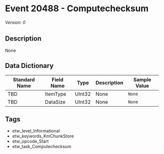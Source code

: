 # Event 20488 - Computechecksum
###### Version: 0

## Description
None

## Data Dictionary
|Standard Name|Field Name|Type|Description|Sample Value|
|---|---|---|---|---|
|TBD|ItemType|UInt32|None|`None`|
|TBD|DataSize|UInt32|None|`None`|

## Tags
* etw_level_Informational
* etw_keywords_KmChunkStore
* etw_opcode_Start
* etw_task_Computechecksum